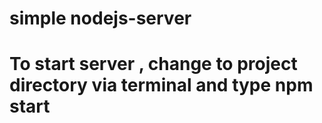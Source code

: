 # simple nodejs-server
# To start server , change to project directory  via terminal and type npm start